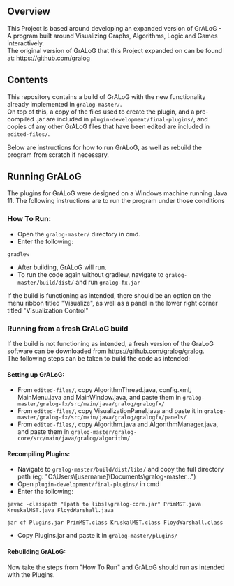 ## Overview
This Project is based around developing an expanded version of GrALoG - A program built around Visualizing Graphs, Algorithms, Logic and Games interactively. \
The original version of GrALoG that this Project expanded on can be found at: https://github.com/gralog

## Contents

This repository contains a build of GrALoG with the new functionality already implemented in `gralog-master/`. \
On top of this, a copy of the files used to create the plugin, and a pre-compiled .jar are included in `plugin-development/final-plugins/`, and copies of any other GrALoG files that have been edited are included in `edited-files/`.

Below are instructions for how to run GrALoG, as well as rebuild the program from scratch if necessary.

## Running GrALoG
The plugins for GrALoG were designed on a Windows machine running Java 11. The following instructions are to run the program under those conditions

### How To Run:
- Open the `gralog-master/` directory in cmd.
- Enter the following:
```
gradlew
```
- After building, GrALoG will run.
- To run the code again without gradlew, navigate to `gralog-master/build/dist/` and run `gralog-fx.jar`

If the build is functioning as intended, there should be an option on the menu ribbon titled "Visualize", as well as a panel in the lower right corner titled "Visualization Control"

### Running from a fresh GrALoG build
If the build is not functioning as intended, a fresh version of the GraLoG software can be downloaded from https://github.com/gralog/gralog. \
The following steps can be taken to build the code as intended:

#### Setting up GrALoG:
- From `edited-files/`, copy AlgorithmThread.java, config.xml, MainMenu.java and MainWindow.java, and paste them in `gralog-master/gralog-fx/src/main/java/gralog/gralogfx/`
- From `edited-files/`, copy VisualizationPanel.java and paste it in `gralog-master/gralog-fx/src/main/java/gralog/gralogfx/panels/`
- From `edited-files/`, copy Algorithm.java and AlgorithmManager.java, and paste them in `gralog-master/gralog-core/src/main/java/gralog/algorithm/`

#### Recompiling Plugins:
- Navigate to `gralog-master/build/dist/libs/` and copy the full directory path (eg: "C:\Users\\[username]\Documents\gralog-master\...")
- Open `plugin-development/final-plugins/` in cmd
- Enter the following:
```
javac -classpath "[path to libs]\gralog-core.jar" PrimMST.java KruskalMST.java FloydWarshall.java

jar cf Plugins.jar PrimMST.class KruskalMST.class FloydWarshall.class
```
- Copy Plugins.jar and paste it in `gralog-master/plugins/`

#### Rebuilding GrALoG:
Now take the steps from "How To Run" and GrALoG should run as intended with the Plugins.
